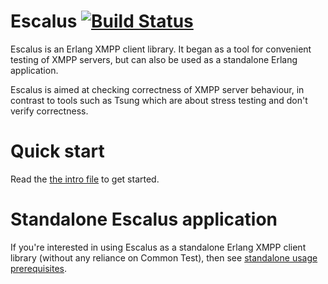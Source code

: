 # Escalus [![Build Status](https://travis-ci.org/ZekeLu/escalus.svg?branch=master)](https://travis-ci.org/ZekeLu/escalus)

Escalus is an Erlang XMPP client library.
It began as a tool for convenient testing of XMPP servers,
but can also be used as a standalone Erlang application.

Escalus is aimed at checking correctness of XMPP server behaviour,
in contrast to tools such as Tsung which are about stress testing
and don't verify correctness.


# Quick start

Read the [the intro file](docs/intro.md) to get started.


# Standalone Escalus application

If you're interested in using Escalus as a standalone Erlang XMPP client
library (without any reliance on Common Test),
then see [standalone usage prerequisites](docs/standalone.md).
